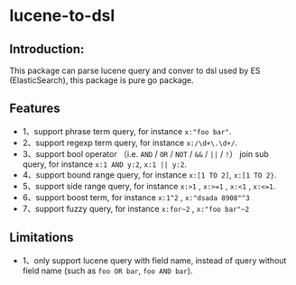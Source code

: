 # lucene-to-dsl
## Introduction:
This package can parse lucene query and conver to dsl used by ES (ElasticSearch), this package is pure go package.
## Features
- 1、support phrase term query, for instance `x:"foo bar"`.
- 2、support regexp term query, for instance `x:/\d+\.\d+/`.
- 3、support bool operator （i.e. `AND` / `OR` / `NOT` / `&&` / `||` / `!`） join sub query, for instance `x:1 AND y:2`, `x:1 || y:2`.
- 4、support bound range query,  for instance `x:[1 TO 2]`, `x:[1 TO 2}`.
- 5、support side range query, for instance `x:>1` , `x:>=1` , `x:<1` , `x:<=1`.
- 6、support boost term, for instance `x:1^2` , `x:"dsada 8908"^3`
- 7、support fuzzy query, for instance `x:for~2` , `x:"foo bar"~2`

## Limitations
- 1、only support lucene query with field name, instead of query without field name (such as `foo OR bar`, `foo AND bar`).
